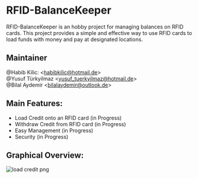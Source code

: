# RFID-BalanceKeeper
RFID-BalanceKeeper is an hobby project for managing balances on RFID cards. This project provides a simple and effective way to use RFID cards to load funds with money and pay at designated locations.

## Maintainer
@Habib Kilic: <<habibkilic@hotmail.de>> \
@Yusuf Türkyilmaz <<yusuf_tuerkyilmaz@hotmail.de>> \
@Bilal Aydemir <<bilalaydemir@outlook.de>>

## Main Features:
* Load Credit onto an RFID card (in Progress)
* Withdraw Credit from RFID card (in Progress)
* Easy Management (in Progress)
* Security (in Progress)

## Graphical Overview:
![load credit png](https://github.com/Habib-Kilic/RFID-BalanceKeeper/assets/168981162/ecab0dd7-90e6-44eb-ab22-1c4ea890b1a9)
